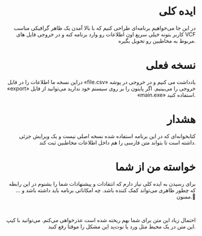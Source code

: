 <h1 style="text-align: right;">ایده کلی</h1>
<p style="text-align: right;">در این جا می&zwnj;خواهیم برنامه&zwnj;ای طراحی کنیم که با بالا آمدن یک ظاهر گرافیکی مناسب کاربر بتونه خیلی سریع اون اطلاعات رو وارد برنامه کنه و در خروجی فایل های VCF مربوط به مخاطبین رو تحویل بگیره.</p>
<h1 style="text-align: right;">نسخه فعلی</h1>
<p style="text-align: right;">دراین نسخه ما اطلاعات را در فایل &laquo;file.csv&raquo; یادداشت می کنیم و در خروجی در پوشه &laquo;export&raquo; خروجی را می&zwnj;بینیم. اگر پایتون را بر روی سیستم خود ندارید می&zwnj;توانید از فایل &laquo;main.exe&raquo; استفاده کنید.</p>
<h1 style="text-align: right;">هشدار</h1>
<p style="text-align: right;">کتابخوانه&zwnj;ای که در این برنامه استفاده شده نسخه اصلی نیست و یک ویرایش جزئی داشته است تا بتواند متن فارسی را هم داخل اطلاعات مخاطبین ثبت کند.</p>
<h1 style="text-align: right;">خواسته من از شما</h1>
<p style="text-align: right;">برای رسیدن به ایده کلی نیاز دارم که انتقادات و پیشنهادات شما را بشنوم در این رابطه که چطور ظاهری می&zwnj;تواند کمک کننده باشد. چه امکاناتی برنامه باید داشته باشد و ... ممنون.🙏</p>
<p style="text-align: right;">&nbsp;</p>
<p style="text-align: right;">احتمال زیاد این متن برای شما بهم ریخته شده است عذرخواهی می&zwnj;کنم. می&zwnj;توانید با کیپ این متن در یک محیط مثل ورد یا نوت&zwnj;پد این مشکل را موقتا رفع کنید.</p>